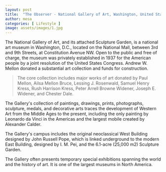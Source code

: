 ```yaml
---
layout: post
title:  "The Observer - National Gallery of Art, Washington, United States"
author: mesa
categories: [ Lifestyle ]
image: assets/images/1.jpg
---
```

The National Gallery of Art, and its attached Sculpture Garden, is a national art museum in Washington, D.C., located on the National Mall, between 3rd and 9th Streets, at Constitution Avenue NW. Open to the public and free of charge, the museum was privately established in 1937 for the American people by a joint resolution of the United States Congress. Andrew W. Mellon donated a substantial art collection and funds for construction.

> The core collection includes major works of art donated by Paul Mellon, Ailsa Mellon Bruce, Lessing J. Rosenwald, Samuel Henry Kress, Rush Harrison Kress, Peter Arrell Browne Widener, Joseph E. Widener, and Chester Dale.

The Gallery's collection of paintings, drawings, prints, photographs, sculpture, medals, and decorative arts traces the development of Western Art from the Middle Ages to the present, including the only painting by Leonardo da Vinci in the Americas and the largest mobile created by Alexander Calder.

The Gallery's campus includes the original neoclassical West Building designed by John Russell Pope, which is linked underground to the modern East Building, designed by I. M. Pei, and the 6.1-acre (25,000 m2) Sculpture Garden.

The Gallery often presents temporary special exhibitions spanning the world and the history of art. It is one of the largest museums in North America.

